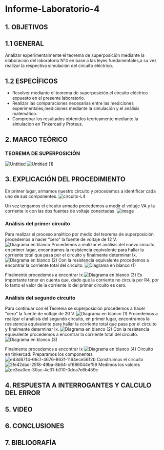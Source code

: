 # Informe-Laboratorio-4
## 1. OBJETIVOS
  ## 1.1 GENERAL
  Analizar experimentalmente el teorema de superposición mediante la elaboración del laboratorio N°4 en base a las leyes fundamentales,a su vez realizar la respectiva simulación del circuito eléctrico.
  
  ## 1.2 ESPECÍFICOS  
  * Resolver mediante el teorema de superposición el circuito eléctrico expuesto en el presente laboratorio.
  * Realizar las comparaciones necesarias entre las mediciones experimentales,mediciones mediante la simulación y el análisis matemático.
  * Comprobar los resultados obtenidos teoricamente mediante la simulacion en Tinkercad y Proteus.
## 2. MARCO TEÓRICO
### TEOREMA DE SUPERPOSICIÓN
![Untitled](https://user-images.githubusercontent.com/93666408/147167988-d2bb93ef-87e1-4efc-a01f-41721b6cb63d.jpg)
![Untitled (1)](https://user-images.githubusercontent.com/93666408/147170971-54e377f0-3e4f-430d-bff4-7996b0665da2.jpg)

## 3. EXPLICACIÓN DEL PROCEDIMIENTO
En primer lugar, armamos nuestro circuito y procedemos a identificar cada uno de sus componentes.
![circuito-L4](https://user-images.githubusercontent.com/93681159/147175520-1ecc3158-e644-464d-943d-f4434de4514e.jpeg)

Un vez tengamos el circuito armado procedemos a medir el voltaje VA y la corriente Ix con las dos fuentes de voltaje conectadas. 
![image](https://user-images.githubusercontent.com/93681159/147130054-78681cb2-a315-449f-b1b2-9a9e79cb6eac.png)
### Análisis del primer circuito
Para realizar el proceso analítico por medio del teorema de superposición procedemos a hacer “cero” la fuente de voltaje de 12 V.
![Diagrama en blanco](https://user-images.githubusercontent.com/93681159/147137068-11737dc1-47aa-42fb-abac-af5a7636b50f.jpeg)
Procedemos a realizar el análisis del nuevo circuito, en primer lugar, encontramos la resistencia equivalente para hallar la corriente total que pasa por el circuito y finalmente determinar Ix.
![Diagrama en blanco (2)](https://user-images.githubusercontent.com/93681159/147136183-1202071e-a53c-4c17-8fe5-b9b8da08159e.jpeg)
Con la resistencia equivalente procedemos a encontrar la corriente total del circuito. 
![Diagrama en blanco (1)](https://user-images.githubusercontent.com/93681159/147136042-ef4f5f70-55f2-4c98-bc5b-b6a2c02eb045.jpeg)

Finalmente procedemos a encontrar Ix
![Diagrama en blanco (3)](https://user-images.githubusercontent.com/93681159/147136752-2d404ba0-cd1a-4d0a-95e7-9b67d591e99e.jpeg)
Es importante tener en cuenta que, dado que la corriente no circula por R4, por lo tanto el valor de la corriente Ix del primer circuito es cero.
### Análisis del segundo circuito
Para continuar con el Teorema se superposición procedemos a hacer “cero” la fuente de voltaje de 20 V.
![Diagrama en blanco (1)](https://user-images.githubusercontent.com/93681159/147137603-51b4ec8b-efc9-4fda-92ab-40ce458f4e21.jpeg)
Procedemos a realizar el análisis del segundo circuito, en primer lugar, encontramos la resistencia equivalente para hallar la corriente total que pasa por el circuito y finalmente determinar Ix.
![Diagrama en blanco (2)](https://user-images.githubusercontent.com/93681159/147138447-a4e0617d-2de5-41bc-8da9-aa6b7b91ff29.jpeg)
Con la resistencia equivalente procedemos a encontrar la corriente total del circuito.
![Diagrama en blanco (3)](https://user-images.githubusercontent.com/93681159/147138862-fb5c2c3b-d6bf-4f9b-9442-0605222ca952.jpeg)

Finalmente procedemos a encontrar Ix
![Diagrama en blanco (4)](https://user-images.githubusercontent.com/93681159/147139919-76537ef7-1720-41a9-b640-8502e70df87b.jpeg)
Circuito en tinkercad:
Preparamos los componentes
![e43d6714-69c1-4676-863f-1164ece5612b](https://user-images.githubusercontent.com/93893919/147180848-0f921fac-5ae3-4328-924a-e19b76a8ad3e.jpg)
Construimos el circuito
![2fe42dad-25f8-49ba-8b64-cf686044ef59](https://user-images.githubusercontent.com/93893919/147180885-b617223b-8ced-45e4-ad91-9f659941c0c0.jpg)
Medimos los valores
![ee3ea0ee-30ac-4c31-b010-0dca7e6b459c](https://user-images.githubusercontent.com/93893919/147180938-6f54365a-28f2-45ee-a714-4f0dbfa9bef8.jpg)

## 4. RESPUESTA A INTERROGANTES Y CALCULO DEL ERROR
## 5. VIDEO
## 6. CONCLUSIONES
## 7. BIBLIOGRAFÍA 
